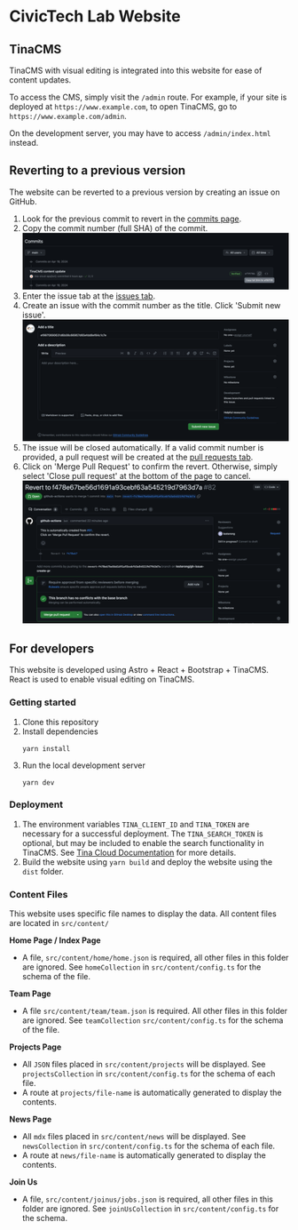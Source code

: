 # CivicTech Lab Website

## TinaCMS

TinaCMS with visual editing is integrated into this website for ease of content updates.

To access the CMS, simply visit the `/admin` route. For example, if your site is deployed at `https://www.example.com`, to open TinaCMS, go to `https://www.example.com/admin`.

On the development server, you may have to access `/admin/index.html` instead.

## Reverting to a previous version

The website can be reverted to a previous version by creating an issue on GitHub.

1. Look for the previous commit to revert in the [commits page](../../commits).
2. Copy the commit number (full SHA) of the commit.
   ![Step 2](/img/step-2.png)
3. Enter the issue tab at the [issues tab](../../issues).
4. Create an issue with the commit number as the title. Click 'Submit new issue'.
   ![Step 4](img/step-4.png)
5. The issue will be closed automatically. If a valid commit number is provided, a pull request will be created at the [pull requests tab](../../pulls).
6. Click on 'Merge Pull Request' to confirm the revert. Otherwise, simply select 'Close pull request' at the bottom of the page to cancel.
   ![Step 6](img/step-6.png)

## For developers

This website is developed using Astro + React + Bootstrap + TinaCMS. React is used to enable visual editing on TinaCMS.

### Getting started

1. Clone this repository
2. Install dependencies
   ```
   yarn install
   ```
3. Run the local development server
   ```
   yarn dev
   ```

### Deployment

1. The environment variables `TINA_CLIENT_ID` and `TINA_TOKEN` are necessary for a successful deployment. The `TINA_SEARCH_TOKEN` is optional, but may be included to enable the search functionality in TinaCMS. See [Tina Cloud Documentation](https://tina.io/docs/tina-cloud/overview/) for more details.
2. Build the website using `yarn build` and deploy the website using the `dist` folder.

### Content Files

This website uses specific file names to display the data. All content files are located in `src/content/`

**Home Page / Index Page**

- A file, `src/content/home/home.json` is required, all other files in this folder are ignored. See `homeCollection` in `src/content/config.ts` for the schema of the file.

**Team Page**

- A file `src/content/team/team.json` is required. All other files in this folder are ignored. See `teamCollection` `src/content/config.ts` for the schema of the file.

**Projects Page**

- All `JSON` files placed in `src/content/projects` will be displayed. See `projectsCollection` in `src/content/config.ts` for the schema of each file.
- A route at `projects/file-name` is automatically generated to display the contents.

**News Page**

- All `mdx` files placed in `src/content/news` will be displayed. See `newsCollection` in `src/content/config.ts` for the schema of each file.
- A route at `news/file-name` is automatically generated to display the contents.

**Join Us**

- A file, `src/content/joinus/jobs.json` is required, all other files in this folder are ignored. See `joinUsCollection` in `src/content/config.ts` for the schema.
